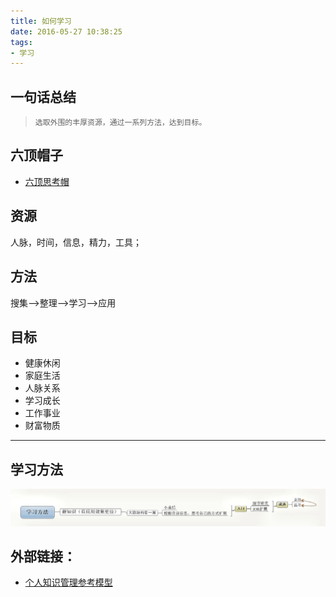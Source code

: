 ```yaml
---
title: 如何学习
date: 2016-05-27 10:38:25
tags:
- 学习
---
```


## 一句话总结
> `选取外围的丰厚资源，通过一系列方法，达到目标。`

## 六顶帽子
- [六顶思考帽](http://www.imkevinyang.com/2009/03/%E5%85%AD%E9%A1%B6%E6%80%9D%E8%80%83%E5%B8%BD.html)

## 资源
人脉，时间，信息，精力，工具；

## 方法
搜集——>整理——>学习——>应用

## 目标
- 健康休闲
- 家庭生活
- 人脉关系
- 学习成长
- 工作事业
- 财富物质

---

## 学习方法
![学习方法](https://github.com/lyloou/hexo/blob/master/source/images/20160604/aim.png?raw=true)

## 外部链接：
- [个人知识管理参考模型](http://www.360doc.com/content/09/0620/02/116320_3966096.shtml)

